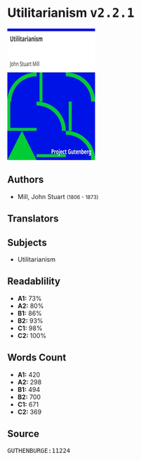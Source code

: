# Utilitarianism <kbd>v2.2.1</kbd>

![](./cover.medium.jpg "")

## Authors


 - Mill, John Stuart <small>(1806 - 1873)</small>

## Translators



## Subjects


 - Utilitarianism

## Readablility


 - **A1:** 73%
 - **A2:** 80%
 - **B1:** 86%
 - **B2:** 93%
 - **C1:** 98%
 - **C2:** 100%

## Words Count


 - **A1:** 420
 - **A2:** 298
 - **B1:** 494
 - **B2:** 700
 - **C1:** 671
 - **C2:** 369

## Source


<kbd>GUTHENBURGE:11224</kbd>
